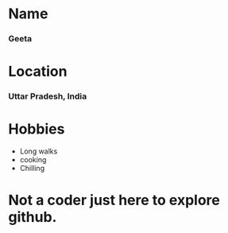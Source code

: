 # Name
### Geeta 

# Location 
### Uttar Pradesh, India

# Hobbies
* Long walks
* cooking
* Chilling

# Not a coder just here to explore github.
